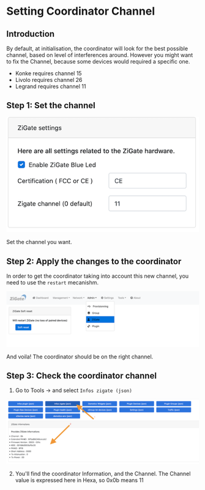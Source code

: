 # Setting Coordinator Channel

## Introduction

By default, at initialisation, the coordinator will look for the best possible channel, based on level of interferences around.
However you might want to fix the Channel, because some devices would required a specific one.

* Konke requires channel 15
* Livolo requires channel 26
* Legrand requires channel 11


## Step 1: Set the channel


![Settings channel](../Images/Channel_setting.png)

Set the channel you want.

## Step 2: Apply the changes to the coordinator

In order to get the coordinator taking into account this new channel, you need to use the `restart` mecanishm.

![Restart Zigate](../Images/Restart_Zigate.png)

And voila! The coordinator should be on the right channel.

## Step 3: Check the coordinator channel

1. Go to Tools -> and select `Infos zigate (json)`

![Zigate Infos](../Images/Zigate_Infos.png)

2. You'll find the coordinator Information, and the Channel.
The Channel value is expressed here in Hexa, so 0x0b means 11
